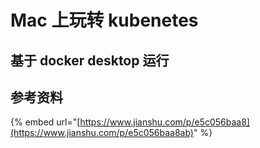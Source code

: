 # Mac 上玩转 kubenetes

## 基于 docker desktop 运行





## 参考资料

{% embed url="[https://www.jianshu.com/p/e5c056baa8](https://www.jianshu.com/p/e5c056baa8ab)" %}

